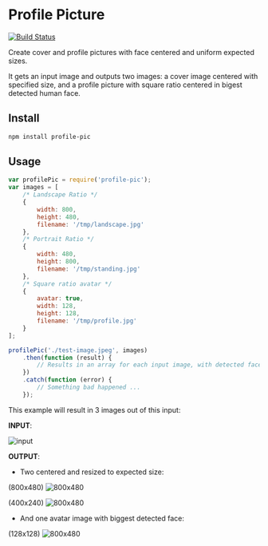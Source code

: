 
# Profile Picture

[![Build Status](https://travis-ci.org/xenomuta/profile-pic.png?branch=master)](https://travis-ci.org/xenomuta/profile-pic)

Create cover and profile pictures with face centered and uniform expected sizes.

It gets an input image and outputs two images: a cover image centered with specified size, and a profile picture with square ratio centered in bigest detected human face.

## Install

```bash
npm install profile-pic
```

## Usage

```javascript
var profilePic = require('profile-pic');
var images = [
    /* Landscape Ratio */
    {
        width: 800,
        height: 480,
        filename: '/tmp/landscape.jpg'
    },
    /* Portrait Ratio */
    {
        width: 480,
        height: 800,
        filename: '/tmp/standing.jpg'
    },
    /* Square ratio avatar */
    {
        avatar: true,
        width: 128,
        height: 128,
        filename: '/tmp/profile.jpg'
    }
];

profilePic('./test-image.jpeg', images)
    .then(function (result) {
        // Results in an array for each input image, with detected faces when avatar == true
    })
    .catch(function (error) {
        // Something bad happened ...
    });
```

This example will result in 3 images out of this input:

**INPUT**:

<img src="https://raw.githubusercontent.com/xenomuta/profile-pic/master/test/images/input.jpg" alt="input">

**OUTPUT**:
- Two centered and resized to expected size:

(800x480)
<img src="https://raw.githubusercontent.com/xenomuta/profile-pic/master/test/images/landscape.jpg" alt="800x480">

(400x240)
<img src="https://raw.githubusercontent.com/xenomuta/profile-pic/master/test/images/standing.jpg" alt="800x480">

- And one avatar image with biggest detected face:

(128x128)
<img src="https://raw.githubusercontent.com/xenomuta/profile-pic/master/test/images/profile.jpg" alt="800x480">




